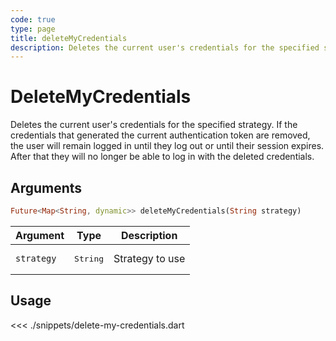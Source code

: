 ```yaml
---
code: true
type: page
title: deleteMyCredentials
description: Deletes the current user's credentials for the specified strategy.
---
```


# DeleteMyCredentials

Deletes the current user's credentials for the specified strategy. If the credentials that generated the current authentication token are removed, the user will remain logged in until they log out or until their session expires. After that they will no longer be able to log in with the deleted credentials.

## Arguments

```dart
Future<Map<String, dynamic>> deleteMyCredentials(String strategy)
```

| Argument   | Type              | Description     |
|------------|-------------------|-----------------|
| `strategy` | <pre>String</pre> | Strategy to use |

## Usage

<<< ./snippets/delete-my-credentials.dart

